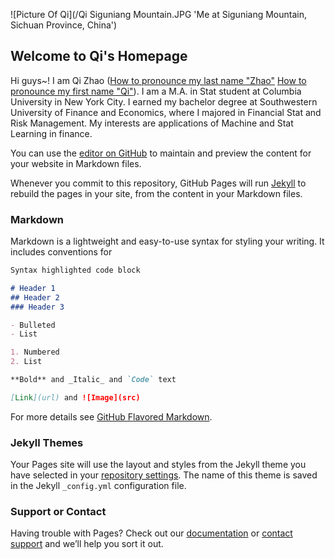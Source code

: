 ![Picture Of Qi](/Qi Siguniang Mountain.JPG 'Me at Siguniang Mountain, Sichuan Province, China')

## Welcome to Qi's Homepage

Hi guys~! I am Qi Zhao ([How to pronounce my last name "Zhao"](http://www.pronouncenames.com/pronounce/zhao) [How to pronounce my first name "Qi"](http://www.pronouncenames.com/pronounce/qi)). I am a M.A. in Stat student at Columbia University in New York City. I earned my bachelor degree at Southwestern University of Finance and Economics, where I majored in Financial Stat and Risk Management. My interests are applications of Machine and Stat Learning in finance.

You can use the [editor on GitHub](https://github.com/ZhaoQii/ZhaoQii.github.io/edit/master/README.md) to maintain and preview the content for your website in Markdown files.

Whenever you commit to this repository, GitHub Pages will run [Jekyll](https://jekyllrb.com/) to rebuild the pages in your site, from the content in your Markdown files.


### Markdown

Markdown is a lightweight and easy-to-use syntax for styling your writing. It includes conventions for

```markdown
Syntax highlighted code block

# Header 1
## Header 2
### Header 3

- Bulleted
- List

1. Numbered
2. List

**Bold** and _Italic_ and `Code` text

[Link](url) and ![Image](src)
```

For more details see [GitHub Flavored Markdown](https://guides.github.com/features/mastering-markdown/).

### Jekyll Themes

Your Pages site will use the layout and styles from the Jekyll theme you have selected in your [repository settings](https://github.com/ZhaoQii/ZhaoQii.github.io/settings). The name of this theme is saved in the Jekyll `_config.yml` configuration file.

### Support or Contact

Having trouble with Pages? Check out our [documentation](https://help.github.com/categories/github-pages-basics/) or [contact support](https://github.com/contact) and we’ll help you sort it out.
